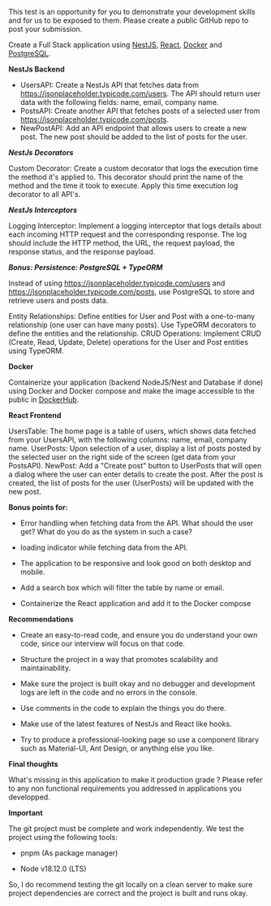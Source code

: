 This test is an opportunity for you to demonstrate your development skills and for us to be exposed to them. Please create a public GitHub repo to post your submission.

Create a Full Stack application using [NestJS](https://nestjs.com/), [React](https://react.dev/), [Docker](https://www.docker.com/)  and [PostgreSQL](https://www.postgresql.org/). 

**NestJs Backend** 

* UsersAPI: Create a NestJs API that fetches data from https://jsonplaceholder.typicode.com/users. The API should return user data with the following fields: name, email, company name. 
* PostsAPI: Create another API that fetches posts of a selected user from https://jsonplaceholder.typicode.com/posts. 
* NewPostAPI: Add an API endpoint that allows users to create a new post. The new post should be added to the list of posts for the user.

***NestJs Decorators***

Custom Decorator: Create a custom decorator that logs the execution time the method it's applied to. This decorator should print the name of the method and the time it took to execute. Apply this time execution log decorator to all API's.

***NestJs Interceptors***

Logging Interceptor: Implement a logging interceptor that logs details about each incoming HTTP request and the corresponding response. The log should include the HTTP method, the URL, the request payload, the response status, and the response payload.

***Bonus: Persistence: PostgreSQL + TypeORM*** 

Instead of using https://jsonplaceholder.typicode.com/users and https://jsonplaceholder.typicode.com/posts, use PostgreSQL to store and retrieve users and posts data. 

Entity Relationships: Define entities for User and Post with a one-to-many relationship (one user can have many posts). Use TypeORM decorators to define the entities and the relationship.
CRUD Operations: Implement CRUD (Create, Read, Update, Delete) operations for the User and Post entities using TypeORM.

**Docker** 

Containerize your application (backend NodeJS/Nest and Database if done) using Docker and Docker compose and make the image accessible to the public in [DockerHub](https://hub.docker.com/). 

**React Frontend** 

UsersTable: The home page is a table of users, which shows data fetched from your UsersAPI, with the following columns: name, email, company name. 
UserPosts: Upon selection of a user, display a list of posts posted by the selected user on the right side of the screen (get data from your PostsAPI). 
NewPost: Add a "Create post" button to UserPosts that will open a dialog where the user can enter details to create the post. After the post is created, the list of posts for the user (UserPosts) will be updated with the new post. 

**Bonus points for:**
* Error handling when fetching data from the API. What should the user get? What do you do as the system in such a case? 

* loading indicator while fetching data from the API. 

* The application to be responsive and look good on both desktop and mobile. 

* Add a search box which will filter the table by name or email.
  
* Containerize the React application and add it to the Docker compose

**Recommendations** 

* Create an easy-to-read code, and ensure you do understand your own code, since our interview will focus on that code. 

* Structure the project in a way that promotes scalability and maintainability. 

* Make sure the project is built okay and no debugger and development logs are left in the code and no errors in the console. 

* Use comments in the code to explain the things you do there. 

* Make use of the latest features of NestJs and React like hooks. 

* Try to produce a professional-looking page so use a component library such as Material-UI, Ant Design, or anything else you like. 

**Final thoughts**

What's missing in this application to make it production grade ?
Please refer to any non functional requirements you addressed in applications you developped.

**Important** 

The git project must be complete and work independently. We test the project using the following tools: 

* pnpm (As package manager) 

* Node v18.12.0 (LTS) 

So, I do recommend testing the git locally on a clean server to make sure project dependencies are correct and the project is built and runs okay. 


